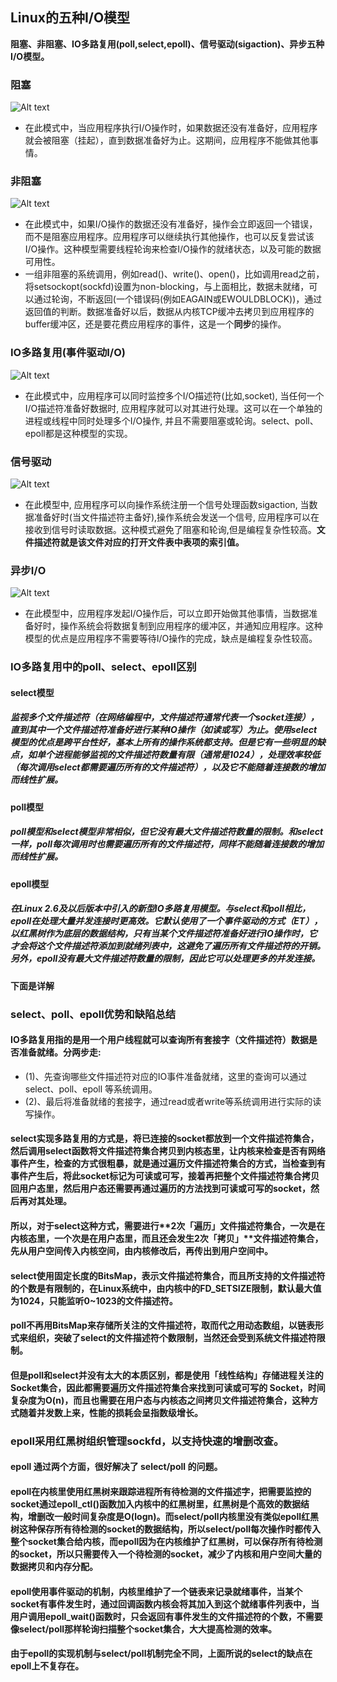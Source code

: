 ## Linux的五种I/O模型

**阻塞、非阻塞、IO多路复用(poll,select,epoll)、信号驱动(sigaction)、异步五种I/O模型。**


### 阻塞

![Alt text](pic/image.png)
- 在此模式中，当应用程序执行I/O操作时，如果数据还没有准备好，应用程序就会被阻塞（挂起），直到数据准备好为止。这期间，应用程序不能做其他事情。

 
### 非阻塞
![Alt text](pic/image2.png)
- 在此模式中，如果I/O操作的数据还没有准备好，操作会立即返回一个错误，而不是阻塞应用程序。应用程序可以继续执行其他操作，也可以反复尝试该I/O操作。这种模型需要线程轮询来检查I/O操作的就绪状态，以及可能的数据可用性。
- 一组非阻塞的系统调用，例如read()、write()、open()，比如调用read之前，将setsockopt(sockfd)设置为non-blocking，与上面相比，数据未就绪，可以通过轮询，不断返回(一个错误码(例如EAGAIN或EWOULDBLOCK))，通过返回值的判断。数据准备好以后，数据从内核TCP缓冲去拷贝到应用程序的buffer缓冲区，还是要花费应用程序的事件，这是一个**同步**的操作。


### IO多路复用(事件驱动I/O)

![Alt text](pic/image3.png)
- 在此模式中，应用程序可以同时监控多个I/O描述符(比如,socket), 当任何一个I/O描述符准备好数据时, 应用程序就可以对其进行处理。这可以在一个单独的进程或线程中同时处理多个I/O操作, 并且不需要阻塞或轮询。select、poll、epoll都是这种模型的实现。

### 信号驱动
![Alt text](pic/image4.png)
- 在此模型中, 应用程序可以向操作系统注册一个信号处理函数sigaction, 当数据准备好时(当文件描述符主备好),操作系统会发送一个信号, 应用程序可以在接收到信号时读取数据。这种模式避免了阻塞和轮询,但是编程复杂性较高。**文件描述符就是该文件对应的打开文件表中表项的索引值。**

### 异步I/O
![Alt text](pic/image5.png)
- 在此模型中，应用程序发起I/O操作后，可以立即开始做其他事情，当数据准备好时，操作系统会将数据复制到应用程序的缓冲区，并通知应用程序。这种模型的优点是应用程序不需要等待I/O操作的完成，缺点是编程复杂性较高。


### IO多路复用中的poll、select、epoll区别
#### select模型
##### 监视多个文件描述符（在网络编程中，文件描述符通常代表一个socket连接），直到其中一个文件描述符准备好进行某种IO操作（如读或写）为止。使用select模型的优点是跨平台性好，基本上所有的操作系统都支持。但是它有一些明显的缺点，如单个进程能够监视的文件描述符数量有限（通常是1024），处理效率较低（每次调用select都需要遍历所有的文件描述符），以及它不能随着连接数的增加而线性扩展。
#### poll模型
##### poll模型和select模型非常相似，但它没有最大文件描述符数量的限制。和select一样，poll每次调用时也需要遍历所有的文件描述符，同样不能随着连接数的增加而线性扩展。
#### epoll模型
##### 在Linux 2.6及以后版本中引入的新型IO多路复用模型。与select和poll相比，epoll在处理大量并发连接时更高效。它默认使用了一个事件驱动的方式（ET），以**红黑树**作为底层的数据结构，只有当某个文件描述符准备好进行IO操作时，它才会将这个文件描述符添加到就绪列表中，这避免了遍历所有文件描述符的开销。另外，epoll没有最大文件描述符数量的限制，因此它可以处理更多的并发连接。

**下面是详解**
### select、poll、epoll优势和缺陷总结
#### IO多路复用指的是用一个用户线程就可以查询所有套接字（文件描述符）数据是否准备就绪。分两步走: 
- (1)、先查询哪些文件描述符对应的IO事件准备就绪，这里的查询可以通过select、poll、epoll 等系统调用。
- (2)、最后将准备就绪的套接字，通过read或者write等系统调用进行实际的读写操作。

#### select实现多路复用的方式是，将已连接的socket都放到一个文件描述符集合，然后调用select函数**将文件描述符集合拷贝到内核态**里，让内核来检查是否有网络事件产生，检查的方式很粗暴，就是通过遍历文件描述符集合的方式，当检查到有事件产生后，将此socket**标记**为可读或可写，接着**再把整个文件描述符集合拷贝回用户态**里，然后用户态还需要再通过**遍历**的方法找到可读或可写的socket，然后再对其处理。
#### 所以，对于select这种方式，需要进行**2次「遍历」**文件描述符集合，一次是在内核态里，一个次是在用户态里，而且还会发生**2次「拷贝」**文件描述符集合，先从用户空间传入内核空间，由内核修改后，再传出到用户空间中。
#### select使用固定长度的BitsMap，表示文件描述符集合，而且所支持的文件描述符的个数是有限制的，在Linux系统中，由内核中的FD_SETSIZE限制，默认最大值为1024，只能监听0~1023的文件描述符。
#### poll不再用BitsMap来存储所关注的文件描述符，取而代之用**动态数组**，以**链表形式**来组织，突破了select的文件描述符个数限制，当然还会受到系统文件描述符限制。
#### 但是poll和select并没有太大的本质区别，都是使用「线性结构」存储进程关注的Socket集合，因此都需要遍历文件描述符集合来找到可读或可写的 Socket，时间复杂度为O(n)，而且也需要在用户态与内核态之间拷贝文件描述符集合，这种方式随着并发数上来，性能的损耗会呈指数级增长。

### epoll采用红黑树组织管理sockfd，以支持快速的增删改查。
#### epoll 通过两个方面，很好解决了 select/poll 的问题。
#### epoll在内核里使用**红黑树**来跟踪进程所有待检测的文件描述字，把需要监控的socket通过epoll_ctl()函数加入内核中的红黑树里，红黑树是个高效的数据结构，增删改一般时间复杂度是O(logn)。而select/poll内核里没有类似epoll红黑树这种保存所有待检测的socket的数据结构，所以select/poll每次操作时都传入整个socket集合给内核，而epoll因为在内核维护了红黑树，可以保存所有待检测的socket，所以只需要传入一个待检测的socket，减少了内核和用户空间大量的数据拷贝和内存分配。
#### epoll使用事件驱动的机制，内核里维护了一个链表来记录就绪事件，当某个socket有事件发生时，通过回调函数内核会将其加入到这个就绪事件列表中，当用户调用epoll_wait()函数时，只会返回有事件发生的文件描述符的个数，不需要像select/poll那样轮询扫描整个socket集合，大大提高检测的效率。
#### 由于epoll的实现机制与select/poll机制完全不同，上面所说的select的缺点在epoll上不复存在。


